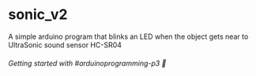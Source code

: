 # sonic_v2

A simple arduino program that blinks an LED when the object gets near to UltraSonic sound sensor HC-SR04

###### Getting started with #arduinoprogramming-p3 🚀
